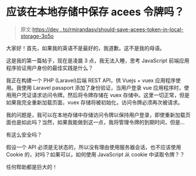 # 应该在本地存储中保存 acees 令牌吗？

> 原文:[https://dev . to/rmirandasv/should-save-acees-token-in-local-storage-3o5o](https://dev.to/rmirandasv/should-save-acees-token-in-local-storage-3o5o)

大家好！首先，如果我的英语不是最好的，我道歉。这不是我的母语。

这是我的第一篇帖子，现在是凌晨 3 点，我无法入睡，思考 JavaScript 前端应用程序验证用户身份的最佳实践是什么？

我正在构建一个 PHP (Laravel)后端 REST API，供 Vuejs + vuex 应用程序使用。我使用 Laravel passport 添加了身份验证，当用户登录 vue 应用程序时，使用用户凭证请求访问令牌。然后将令牌存储在 vuex 存储中。这里一切正常，但是如果我完全重新加载页面，vuex 存储将被初始化，访问令牌必须再次被请求。

我的问题是，我可以在本地存储中存储访问令牌以保持用户登录，即使重新加载页面也是如此吗？当然，如果我能做到这一点，我将管理令牌的到期时间，但是...

有这么安全吗？

假设一个 API 必须是无状态的，所以没有理由使用服务器会话，也不应该使用 Cookie 的，对吗？如果可以，如何使用 JavaScript 从 cookie 中读取令牌？？

任何帮助都是巨大的！